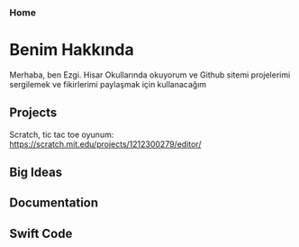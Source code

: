 ### Home
# Benim Hakkında

Merhaba, ben Ezgi. Hisar Okullarında okuyorum ve Github sitemi projelerimi sergilemek ve fikirlerimi paylaşmak için kullanacağım


## Projects
Scratch, tic tac toe oyunum: https://scratch.mit.edu/projects/1212300279/editor/ 

## Big Ideas



## Documentation


## Swift Code
